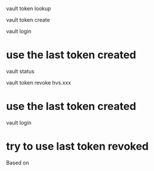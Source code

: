 vault token lookup

vault token create

vault login
# use the last token created
vault status

vault token revoke hvs.xxx
# use the last token created
vault login
# try to use last token revoked

Based on 

